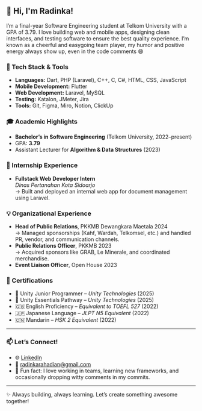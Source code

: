 ## 👋 Hi, I'm Radinka!

I’m a final-year Software Engineering student at Telkom University with a GPA of 3.79. I love building web and mobile apps, designing clean interfaces, and testing software to ensure the best quality experience. I’m known as a cheerful and easygoing team player, my humor and positive energy always show up, even in the code comments 😄

### 🔧 Tech Stack & Tools
- **Languages:** Dart, PHP (Laravel), C++, C, C#, HTML, CSS, JavaScript
- **Mobile Development:** Flutter
- **Web Development:** Laravel, MySQL
- **Testing:** Katalon, JMeter, Jira
- **Tools:** Git, Figma, Miro, Notion, ClickUp

### 🎓 Academic Highlights
- **Bachelor’s in Software Engineering** (Telkom University, 2022–present)
- GPA: **3.79**
- Assistant Lecturer for **Algorithm & Data Structures** (2023)

### 💼 Internship Experience
- **Fullstack Web Developer Intern**  
  *Dinas Pertanahan Kota Sidoarjo*  
  → Built and deployed an internal web app for document management using Laravel.

### 💡 Organizational Experience
- **Head of Public Relations**, PKKMB Dewangkara Maetala 2024  
  → Managed sponsorships (Kahf, Wardah, Telkomsel, etc.) and handled PR, vendor, and communication channels.
- **Public Relations Officer**, PKKMB 2023  
  → Acquired sponsors like GRAB, Le Minerale, and coordinated merchandise.
- **Event Liaison Officer**, Open House 2023  

### 🏅 Certifications
- 🧩 Unity Junior Programmer – *Unity Technologies* (2025)
- 🧩 Unity Essentials Pathway – *Unity Technologies* (2025)
- 🇬🇧 English Proficiency – *Equivalent to TOEFL 527* (2022)
- 🇯🇵 Japanese Language – *JLPT N5 Equivalent* (2022)
- 🇨🇳 Mandarin – *HSK 2 Equivalent* (2022)

---

### 📫 Let’s Connect!

- 🌐 [LinkedIn](https://www.linkedin.com/in/radinkarahadian) 
- 📧 radinkarahadian@gmail.com
- 🧠 Fun fact: I love working in teams, learning new frameworks, and occasionally dropping witty comments in my commits.

---

✨ Always building, always learning. Let’s create something awesome together!
